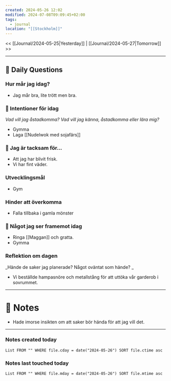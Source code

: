 ```yaml
---
created: 2024-05-26 12:02
modified: 2024-07-08T09:09:45+02:00
tags:
  - journal
location: "[[Stockholm]]"
---
```


<< [[Journal/2024-05-25|Yesterday]] | [[Journal/2024-05-27|Tomorrow]] >>

---
## 📅 Daily Questions
### Hur mår jag idag?
- Jag mår bra, lite trött men bra.
### 🚀  Intentioner för idag
_Vad vill jag åstadkomma? Vad vill jag känna, åstadkomma eller lära mig?_
- Gymma
- Laga [[Nudelwok med sojafärs]]

### 🙏 Jag är tacksam för...
- Att jag har blivit frisk.
- Vi har fint väder.
### Utvecklingsmål
- Gym
### Hinder att överkomma
- Falla tillbaka i gamla mönster
### 🙌 Något jag ser framemot idag
- Ringa [[Maggan]] och gratta.
- Gymma

### Reflektion om dagen
_Hände de saker jag planerade? Något oväntat som hände? _
- Vi beställde hampasnöre och metallstång för att uttöka vår garderob i sovrummet.

---
# 📝 Notes
- Hade imorse insikten om att saker bör hända för att jag vill det.
---
### Notes created today
```dataview
List FROM "" WHERE file.cday = date("2024-05-26") SORT file.ctime asc
```
### Notes last touched today
```dataview
List FROM "" WHERE file.mday = date("2024-05-26") SORT file.mtime asc
```